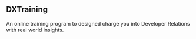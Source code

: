 
## DXTraining

An online training program to designed charge you into Developer Relations with real world insights.



